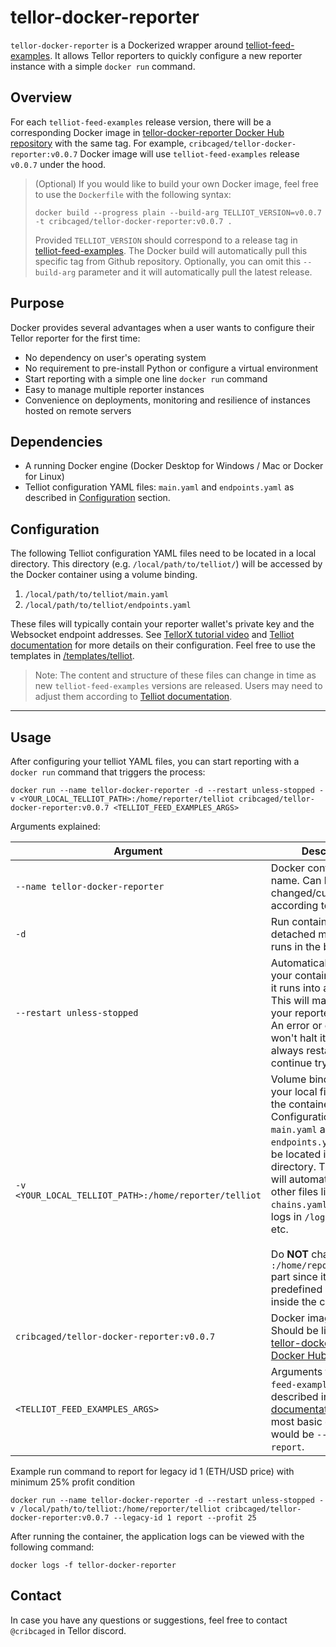 # tellor-docker-reporter
`tellor-docker-reporter` is a Dockerized wrapper around [telliot-feed-examples](https://github.com/tellor-io/telliot-feed-examples). It allows Tellor reporters to quickly configure a new reporter instance with a simple `docker run` command.

## Overview
For each `telliot-feed-examples` release version, there will be a corresponding Docker image in [tellor-docker-reporter Docker Hub repository](https://hub.docker.com/r/cribcaged/tellor-docker-reporter/tags) with the same tag. For example, `cribcaged/tellor-docker-reporter:v0.0.7` Docker image will use `telliot-feed-examples` release `v0.0.7` under the hood.

> (Optional) If you would like to build your own Docker image, feel free to use the `Dockerfile` with the following syntax:
> 
> ```
> docker build --progress plain --build-arg TELLIOT_VERSION=v0.0.7 -t cribcaged/tellor-docker-reporter:v0.0.7 .
> ```
> Provided `TELLIOT_VERSION` should correspond to a release tag in [telliot-feed-examples](https://github.com/tellor-io/telliot-feed-examples/releases). The Docker build will automatically pull this specific tag from Github repository. Optionally, you can omit this `--build-arg` parameter and it will automatically pull the latest release.


## Purpose
Docker provides several advantages when a user wants to configure their Tellor reporter for the first time:
- No dependency on user's operating system
- No requirement to pre-install Python or configure a virtual environment
- Start reporting with a simple one line `docker run` command
- Easy to manage multiple reporter instances
- Convenience on deployments, monitoring and resilience of instances hosted on remote servers

## Dependencies
- A running Docker engine (Docker Desktop for Windows / Mac or Docker for Linux)
- Telliot configuration YAML files: `main.yaml` and `endpoints.yaml` as described in [Configuration](#configuration) section.

## Configuration
The following Telliot configuration YAML files need to be located in a local directory. This directory (e.g. `/local/path/to/telliot/`) will be accessed by the Docker container using a volume binding.
1. `/local/path/to/telliot/main.yaml`
2. `/local/path/to/telliot/endpoints.yaml`

These files will typically contain your reporter wallet's private key and the Websocket endpoint addresses. See [TellorX tutorial video](https://youtu.be/-B0paj4YIA0?t=215) and [Telliot documentation](https://tellor-io.github.io/telliot-feed-examples/getting-started) for more details on their configuration. Feel free to use the templates in [/templates/telliot](/templates/telliot).

> Note: The content and structure of these files can change in time as new `telliot-feed-examples` versions are released. Users may need to adjust them according to [Telliot documentation](https://tellor-io.github.io/telliot-feed-examples/getting-started/).
***

## Usage

After configuring your telliot YAML files, you can start reporting with a `docker run` command that triggers the process:
```
docker run --name tellor-docker-reporter -d --restart unless-stopped -v <YOUR_LOCAL_TELLIOT_PATH>:/home/reporter/telliot cribcaged/tellor-docker-reporter:v0.0.7 <TELLIOT_FEED_EXAMPLES_ARGS>
```

Arguments explained:

| Argument                                              | Description                                                                                                                                                                                                                                                                                                                                                                                                                |
|-------------------------------------------------------|----------------------------------------------------------------------------------------------------------------------------------------------------------------------------------------------------------------------------------------------------------------------------------------------------------------------------------------------------------------------------------------------------------------------------|
| `--name tellor-docker-reporter`                       | Docker container's name. Can be changed/customized according to your taste.                                                                                                                                                                                                                                                                                                                                                |
| `-d`                                                  | Run container in detached mode so that it runs in the background.                                                                                                                                                                                                                                                                                                                                                          |
| `--restart unless-stopped`                            | Automatically restart your container in case <br/>it runs into an exception. This will make sure that your reporter is resilient. An error or exception won't halt it; it will always restart and continue trying to report.                                                                                                                                                                                               |
| `-v <YOUR_LOCAL_TELLIOT_PATH>:/home/reporter/telliot` | Volume binding between your local filesystem and the container. Configuration files like `main.yaml` and `endpoints.yaml` should be located in this local directory. The container will automatically create other files like `chains.yaml`, application logs in `/logs` directory etc.<br/><br/>Do **NOT** change the last `:/home/reporter/telliot` part since it refers to a predefined directory inside the container. |
| `cribcaged/tellor-docker-reporter:v0.0.7`             | Docker image to run. Should be listed in [tellor-docker-reporter Docker Hub repository](https://hub.docker.com/r/cribcaged/tellor-docker-reporter/tags).                                                                                                                                                                                                                                                                   |
| `<TELLIOT_FEED_EXAMPLES_ARGS>`                        | Arguments for `telliot-feed-examples` as described in its [documentation](https://tellor-io.github.io/telliot-feed-examples/usage/). The most basic example would be `--legacy-id 1 report`.                                                                                                                                                                                                                               |

Example run command to report for legacy id 1 (ETH/USD price) with minimum 25% profit condition
```
docker run --name tellor-docker-reporter -d --restart unless-stopped -v /local/path/to/telliot:/home/reporter/telliot cribcaged/tellor-docker-reporter:v0.0.7 --legacy-id 1 report --profit 25
```

After running the container, the application logs can be viewed with the following command:
```
docker logs -f tellor-docker-reporter
```

## Contact
In case you have any questions or suggestions, feel free to contact `@cribcaged` in Tellor discord.